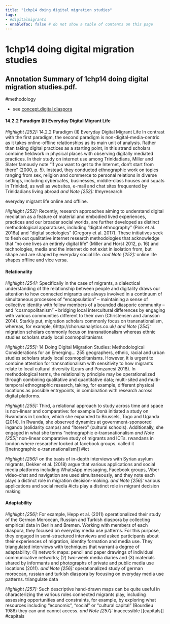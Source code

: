 ```yaml
---
title: "1chp14 doing digital migration studies"
tags: 
- #digitalmigrants  
- enableToc: false # do not show a table of contents on this page
---
```


# 1chp14 doing digital migration studies
## Annotation Summary of 1chp14 doing digital migration studies.pdf.
#methodology 

- see [concept.digital diaspora](008.Theories%20and%20Concepts/concept.digital%20diaspora.md)

#### 14.2.2 Paradigm (II) Everyday Digital Migrant Life
 *Highlight [252]:* 14.2.2 Paradigm (II) Everyday Digital Migrant Life In contrast with the first paradigm, the second paradigm is non-digital-media-centric as it takes online-offline relationships as its main unit of analysis. Rather than taking digital practices as a starting point, in this strand scholars combine fieldwork in physical places with observing digitally mediated practices. In their study on internet use among Trinidadians, Miller and Slater famously note “if you want to get to the Internet, don’t start from there” (2000, p. 5). Instead, they conducted ethnographic work on topics ranging from sex, religion and commerce to personal relations in diverse settings, including cybercafés, businesses, middle-class houses and squats in Trinidad, as well as websites, e-mail and chat sites frequented by Trinidadians living abroad
 *and Note [252]:* #myresearch

everyday migrant life online and offline.

 *Highlight [252]:* Recently, research approaches aiming to understand digital mediation as a feature of material and embodied lived experiences, practices and our broader social worlds, are further developed as distinct methodological apparatuses, including “digital ethnography” (Pink et al. 2016a) and “digital sociologies” (Gregory et al. 2017). These initiatives seek to flesh out qualitative internet research methodologies that acknowledge that “no one lives an entirely digital life” (Miller and Horst 2012, p. 16) and technologies, media and the internet do not exist in isolation from, but shape and are shaped by everyday social life.
 *and Note [252]:* online life shapes offline and vice versa.

#### Relationality
 *Highlight [254]:* Specifically in the case of migrants, a dialectical understanding of the relationship between people and digitality draws our attention to how connected migrants are always involved in a continuum of simultaneous processes of “encapsulation” – maintaining a sense of collective identity with fellow members of a bounded diasporic community – and “cosmopolitanism” – bridging local intercultural differences by engaging with various communities different to their own (Christensen and Jansson 2014). Starkly put, migration scholars commonly focus on transnationalism, whereas, for example, 6http://chorusanalytics.co.uk/
 *and Note [254]:* migration scholars commonly focus on transnationalism whereas ethnic studies scholars study local cosmopolitanisms

 *Highlight [255]:* 14 Doing Digital Migration Studies: Methodological Considerations for an Emerging… 255 geographers, ethnic, racial and urban studies scholars study local cosmopolitanisms. However, it is urgent to combine attention for transnationalism with sensitivity to how migrants relate to local cultural diversity (Leurs and Ponzanesi 2018). In methodological terms, the relationality principle may be operationalized through combining qualitative and quantitative data; multi-sited and multi-temporal ethnographic research, taking, for example, different physical locations as possible entrypoints, in combination with research across digital platforms.

 *Highlight [255]:* Third, a relational approach to study across time and space is non-linear and comparative: for example Donà initiated a study on Rwandans in London, which she expanded to Brussels, Togo and Uganda (2014). In Rwanda, she observed dynamics at government-sponsored ingando (solidarity camps) and “itorero” (cultural schools). Additionally, she engaged in what she terms “netnographic e-transnationalism
 *and Note [255]:* non-linear comparative study of migrants and ICTs. rwandans in london where researcher looked at facebook groups. called it [[netnographic e-transnationalism]] #ict

 *Highlight [256]:* on the basis of in-depth interviews with Syrian asylum migrants, Dekker et al. (2018) argue that various applications and social media platforms including WhatsApp messaging, Facebook groups, Viber video-chat and navigation are used simultaneously, and they note each plays a distinct role in migration decision-making.
 *and Note [256]:* various applications and social media #icts play a distinct role in migrant decision making

#### Adaptability
 *Highlight [256]:* For example, Hepp et al. (2011) operationalized their study of the German Moroccan, Russian and Turkish diaspora by collecting empirical data in Berlin and Bremen. Working with members of each diaspora, they focused on everyday media use patterns. For this purpose, they engaged in semi-structured interviews and asked participants about their experiences of migration, identity formation and media use. They triangulated interviews with techniques that warrant a degree of adaptability: (1) network maps: pencil and paper drawings of individual communicative networks; (2) two-week media diaries and (3) materials shared by informants and photographs of private and public media use locations (2011).
 *and Note [256]:* operationalized study of german moroccan, russian and turkish diaspora by focusing on everyday media use patterns. triangulate data

 *Highlight [257]:* Such descriptive hand-drawn maps can be quite useful in characterizing the various roles connected migrants play, including assessing opportunities and constraints, for example, by exploring what resources including “economic”, “social” or “cultural capital” (Bourdieu 1986) they can and cannot access.
 *and Note [257]:* inaccessible [[capitals]] #capitals

